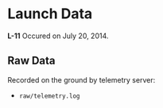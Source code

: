 # Launch Data

**L-11** Occured on July 20, 2014.

## Raw Data

Recorded on the ground by telemetry server:

 - `raw/telemetry.log`


